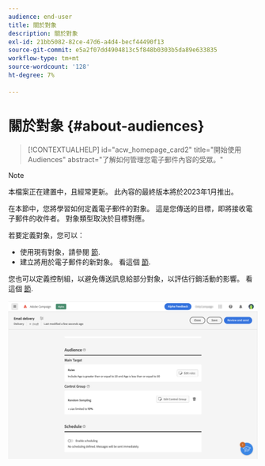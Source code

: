 ```yaml
---
audience: end-user
title: 關於對象
description: 關於對象
exl-id: 21bb5082-82ce-47d6-a4d4-becf44490f13
source-git-commit: e5a2f07dd4904813c5f848b0303b5da89e633835
workflow-type: tm+mt
source-wordcount: '128'
ht-degree: 7%

---
```


# 關於對象 {#about-audiences}

>[!CONTEXTUALHELP]
>id="acw_homepage_card2"
>title="開始使用 Audiences"
>abstract="了解如何管理您電子郵件內容的受眾。"

>[!NOTE]
>
>本檔案正在建置中，且經常更新。 此內容的最終版本將於2023年1月推出。

<!--
Audience only created for the delivery, not available later-->


<!--
Three ways:
* existing audience

Campaign or AEP Audiences

* create new on the fly

query like AEP segment builder (same component with campaign data)

* import from file

show use case with a new audience creation (or import from file?)

control groups like acc: exract, random, based on attribute
-->

在本節中，您將學習如何定義電子郵件的對象。 這是您傳送的目標，即將接收電子郵件的收件者。 對象類型取決於目標對應。

若要定義對象，您可以：

* 使用現有對象，請參閱 [節](add-audience.md).
* 建立將用於電子郵件的新對象。 看這個 [節](segment-builder.md).

您也可以定義控制組，以避免傳送訊息給部分對象，以評估行銷活動的影響。 看這個 [節](control-group.md).

![](assets/about-audience.png)
